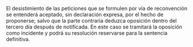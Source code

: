 El desistimiento de las peticiones que se formulen por vía de reconvención se entenderá aceptado, sin declaración expresa, por el hecho de proponerse; salvo que la parte contraria deduzca oposición dentro del tercero día después de notificada. En este caso se tramitará la oposición como incidente y podrá su resolución reservarse para la sentencia definitiva.